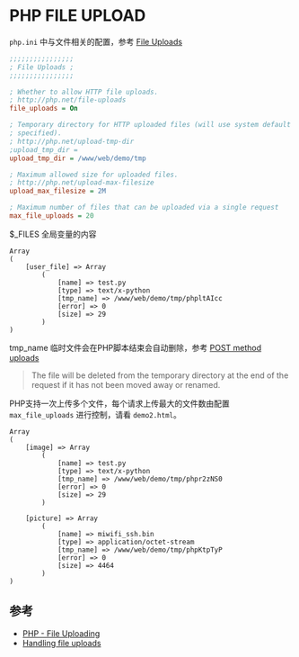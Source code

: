 # PHP FILE UPLOAD

`php.ini` 中与文件相关的配置，参考 [File Uploads](http://www.php.net/manual/zh/ini.core.php#ini.sect.file-uploads)

```ini
;;;;;;;;;;;;;;;;
; File Uploads ;
;;;;;;;;;;;;;;;;

; Whether to allow HTTP file uploads.
; http://php.net/file-uploads
file_uploads = On

; Temporary directory for HTTP uploaded files (will use system default if not
; specified).
; http://php.net/upload-tmp-dir
;upload_tmp_dir =
upload_tmp_dir = /www/web/demo/tmp

; Maximum allowed size for uploaded files.
; http://php.net/upload-max-filesize
upload_max_filesize = 2M

; Maximum number of files that can be uploaded via a single request
max_file_uploads = 20
```

$_FILES 全局变量的内容

```text
Array
(
    [user_file] => Array
        (
            [name] => test.py
            [type] => text/x-python
            [tmp_name] => /www/web/demo/tmp/phpltAIcc
            [error] => 0
            [size] => 29
        )
)
```

tmp_name 临时文件会在PHP脚本结束会自动删除，参考 [POST method uploads](http://www.php.net/manual/en/features.file-upload.post-method.php)

> The file will be deleted from the temporary directory at the end of the request if it has not been moved away or renamed.

PHP支持一次上传多个文件，每个请求上传最大的文件数由配置 `max_file_uploads` 进行控制，请看 `demo2.html`。

```text
Array
(
    [image] => Array
        (
            [name] => test.py
            [type] => text/x-python
            [tmp_name] => /www/web/demo/tmp/phpr2zNS0
            [error] => 0
            [size] => 29
        )

    [picture] => Array
        (
            [name] => miwifi_ssh.bin
            [type] => application/octet-stream
            [tmp_name] => /www/web/demo/tmp/phpKtpTyP
            [error] => 0
            [size] => 4464
        )
)
```

## 参考

- [PHP - File Uploading](https://www.tutorialspoint.com/php/php_file_uploading.htm)
- [Handling file uploads](http://www.php.net/manual/en/features.file-upload.php)